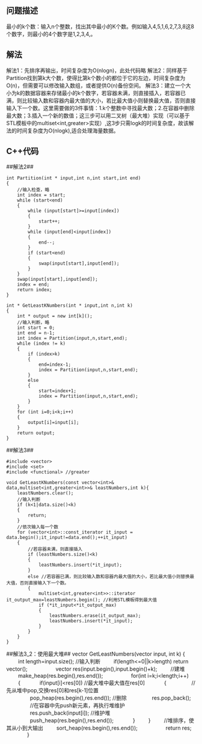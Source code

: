 ## 问题描述
最小的k个数：输入n个整数，找出其中最小的K个数。例如输入4,5,1,6,2,7,3,8这8个数字，则最小的4个数字是1,2,3,4,。

## 解法
解法1：先排序再输出，时间复杂度为O(nlogn)，此处代码略
解法2：同样基于Partition找到第k大个数，使得比第k个数小的都位于它的左边，时间复杂度为O(n)，但需要可以修改输入数组，或者提供O(n)备份空间。
解法3：建立一个大小为k的数据容器来存储最小的k个数字，若容器未满，则直接插入，若容器已满，则比较输入数和容器内最大值的大小，若比最大值小则替换最大值，否则直接输入下一个数。这里需要做的3件事情：1.k个整数中寻找最大数；2.在容器中删除最大数；3.插入一个新的数值；这三步可以用二叉树（最大堆）实现（可以基于STL模板中的multiset<int,greater<int>>实现）,这3步只需logk的时间复杂度，故该解法的时间复杂度为O(nlogk),适合处理海量数据。

## C++代码
##解法2##
```
int Partition(int * input,int n,int start,int end)
{
	//输入检查，略
	int index = start;
	while (start<end)
	{
		while (input[start]>=input[index])
		{
			start++;
		}
		while (input[end]<input[index])
		{
			end--;
		}
		if (start<end)
		{
			swap(input[start],input[end]);
		}
	}
	swap(input[start],input[end]);
	index = end;
	return index;
}

int * GetLeastKNumbers(int * input,int n,int k)
{
	int * output = new int[k]();
	//输入判断，略
	int start = 0;
	int end = n-1;
	int index = Partition(input,n,start,end);
	while (index != k)
	{
		if (index>k)
		{
			end=index-1;
			index = Partition(input,n,start,end);
		}
		else
		{
			start=index+1;
			index = Partition(input,n,start,end);
		}
	}
	for (int i=0;i<k;i++)
	{
		output[i]=input[i];
	}
	return output;
}
```

##解法3##
```
#include <vector>
#include <set>
#include <functional> //greater

void GetLeastKNumbers(const vector<int>& data,multiset<int,greater<int>>& leastNumbers,int k){
	leastNumbers.clear();
	//输入判断
	if (k<1|data.size()<k)
	{
		return;
	}
	//依次输入每一个数
	for (vector<int>::const_iterator it_input = data.begin();it_input!=data.end();++it_input)
	{
		//若容器未满，则直接插入
		if (leastNumbers.size()<k)
		{
			leastNumbers.insert(*it_input);
		}
		else //若容器已满，则比较输入数和容器内最大值的大小，若比最大值小则替换最大值，否则直接输入下一个数。
		{
			multiset<int,greater<int>>::iterator it_output_max=leastNumbers.begin(); //利用STL模板得到最大值
			if (*it_input<*it_output_max)
			{
				leastNumbers.erase(it_output_max);
				leastNumbers.insert(*it_input);
			}
		}
	}
}
```
##解法3_2：使用最大堆##
vector<int> GetLeastNumbers(vector<int> input, int k) { 
        int length=input.size();
		//输入判断
        if(length<=0||k>length) 
			return vector<int>();
         
        vector<int> res(input.begin(),input.begin()+k);
        //建堆
        make_heap(res.begin(),res.end());
         
        for(int i=k;i<length;i++)
        {
            if(input[i]<res[0]) //最大堆中最大值在res[0]
            {
                //先从堆中pop,交换res[0]和res[k-1]位置
                pop_heap(res.begin(),res.end());
				//删除
                res.pop_back();
                //在容器中先push新元素，再执行堆维护
                res.push_back(input[i]);
				//维护堆
                push_heap(res.begin(),res.end());
            }
        }
        //堆排序，使其从小到大输出
        sort_heap(res.begin(),res.end());
         
        return res;
         
    }
